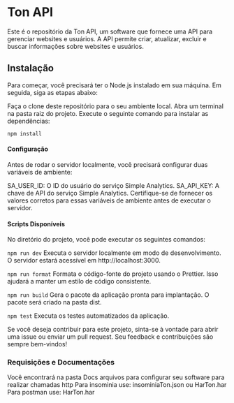 # Ton API

Este é o repositório da Ton API, um software que fornece uma API para gerenciar websites e usuários. A API permite criar, atualizar, excluir e buscar informações sobre websites e usuários.

## Instalação

Para começar, você precisará ter o Node.js instalado em sua máquina. Em seguida, siga as etapas abaixo:

Faça o clone deste repositório para o seu ambiente local.
Abra um terminal na pasta raiz do projeto.
Execute o seguinte comando para instalar as dependências:

`npm install`

#### Configuração

Antes de rodar o servidor localmente, você precisará configurar duas variáveis de ambiente:

SA_USER_ID: O ID do usuário do serviço Simple Analytics.
SA_API_KEY: A chave de API do serviço Simple Analytics.
Certifique-se de fornecer os valores corretos para essas variáveis de ambiente antes de executar o servidor.

#### Scripts Disponíveis

No diretório do projeto, você pode executar os seguintes comandos:

`npm run dev`
Executa o servidor localmente em modo de desenvolvimento. O servidor estará acessível em http://localhost:3000.

`npm run format`
Formata o código-fonte do projeto usando o Prettier. Isso ajudará a manter um estilo de código consistente.

`npm run build`
Gera o pacote da aplicação pronta para implantação. O pacote será criado na pasta dist.

`npm test`
Executa os testes automatizados da aplicação.

Se você deseja contribuir para este projeto, sinta-se à vontade para abrir uma issue ou enviar um pull request. Seu feedback e contribuições são sempre bem-vindos!

### Requisições e Documentações

Você encontrará na pasta Docs arquivos para configurar seu software para realizar chamadas http
Para insominia use: insominiaTon.json ou HarTon.har
Para postman use: HarTon.har
